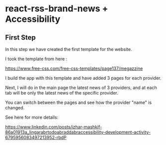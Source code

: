 # react-rss-brand-news + Accessibility


## First Step 

In this step we have created the first template for the website. 

I took the template from here : 

https://www.free-css.com/free-css-templates/page137/megazzine

I build the app with this template and have added 3 pages for each provider.

Next, I will do in the main page the latest news of 3 providers, and at 
each tab will be only the latest news of the specific provider.

You can switch between the pages and see how the provider "name" is changed.

See here for more details:

https://www.linkedin.com/posts/izhar-mashkif-86a01913a_lingarabrtodoabraddabraccessibility-development-activity-6795956083497213952-rbdP